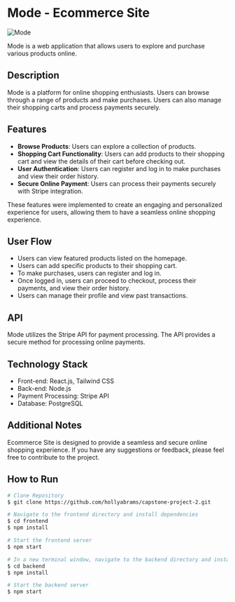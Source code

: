 # Mode - Ecommerce Site
![Mode](frontend/public/mode.gif)

Mode is a web application that allows users to explore and purchase various products online.

## Description

Mode is a platform for online shopping enthusiasts. Users can browse through a range of products and make purchases. Users can also manage their shopping carts and process payments securely.

## Features

- **Browse Products**: Users can explore a collection of products.
- **Shopping Cart Functionality**: Users can add products to their shopping cart and view the details of their cart before checking out.
- **User Authentication**: Users can register and log in to make purchases and view their order history.
- **Secure Online Payment**: Users can process their payments securely with Stripe integration.
  
These features were implemented to create an engaging and personalized experience for users, allowing them to have a seamless online shopping experience.

## User Flow

- Users can view featured products listed on the homepage.
- Users can add specific products to their shopping cart.
- To make purchases, users can register and log in.
- Once logged in, users can proceed to checkout, process their payments, and view their order history.
- Users can manage their profile and view past transactions.

## API

Mode utilizes the Stripe API for payment processing. The API provides a secure method for processing online payments.

## Technology Stack

- Front-end: React.js, Tailwind CSS
- Back-end: Node.js
- Payment Processing: Stripe API
- Database: PostgreSQL

## Additional Notes

Ecommerce Site is designed to provide a seamless and secure online shopping experience. If you have any suggestions or feedback, please feel free to contribute to the project.

## How to Run

```bash
# Clone Repository
$ git clone https://github.com/hollyabrams/capstone-project-2.git

# Navigate to the frontend directory and install dependencies
$ cd frontend
$ npm install

# Start the frontend server
$ npm start

# In a new terminal window, navigate to the backend directory and install dependencies
$ cd backend
$ npm install

# Start the backend server
$ npm start
